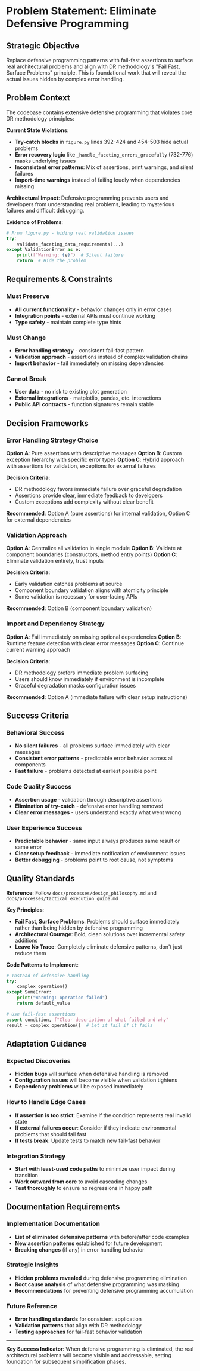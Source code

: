 # Problem Statement: Eliminate Defensive Programming

## Strategic Objective

Replace defensive programming patterns with fail-fast assertions to surface real architectural problems and align with DR methodology's "Fail Fast, Surface Problems" principle. This is foundational work that will reveal the actual issues hidden by complex error handling.

## Problem Context

The codebase contains extensive defensive programming that violates core DR methodology principles:

**Current State Violations**:
- **Try-catch blocks** in `figure.py` lines 392-424 and 454-503 hide actual problems
- **Error recovery logic** like `_handle_faceting_errors_gracefully` (732-776) masks underlying issues
- **Inconsistent error patterns**: Mix of assertions, print warnings, and silent failures
- **Import-time warnings** instead of failing loudly when dependencies missing

**Architectural Impact**: Defensive programming prevents users and developers from understanding real problems, leading to mysterious failures and difficult debugging.

**Evidence of Problems**:
```python
# From figure.py - hiding real validation issues
try:
    validate_faceting_data_requirements(...)
except ValidationError as e:
    print(f"Warning: {e}")  # Silent failure
    return  # Hide the problem
```

## Requirements & Constraints

### Must Preserve
- **All current functionality** - behavior changes only in error cases
- **Integration points** - external APIs must continue working
- **Type safety** - maintain complete type hints

### Must Change
- **Error handling strategy** - consistent fail-fast pattern
- **Validation approach** - assertions instead of complex validation chains
- **Import behavior** - fail immediately on missing dependencies

### Cannot Break
- **User data** - no risk to existing plot generation
- **External integrations** - matplotlib, pandas, etc. interactions
- **Public API contracts** - function signatures remain stable

## Decision Frameworks

### Error Handling Strategy Choice
**Option A**: Pure assertions with descriptive messages
**Option B**: Custom exception hierarchy with specific error types
**Option C**: Hybrid approach with assertions for validation, exceptions for external failures

**Decision Criteria**: 
- DR methodology favors immediate failure over graceful degradation
- Assertions provide clear, immediate feedback to developers
- Custom exceptions add complexity without clear benefit

**Recommended**: Option A (pure assertions) for internal validation, Option C for external dependencies

### Validation Approach
**Option A**: Centralize all validation in single module
**Option B**: Validate at component boundaries (constructors, method entry points)
**Option C**: Eliminate validation entirely, trust inputs

**Decision Criteria**:
- Early validation catches problems at source
- Component boundary validation aligns with atomicity principle
- Some validation is necessary for user-facing APIs

**Recommended**: Option B (component boundary validation)

### Import and Dependency Strategy
**Option A**: Fail immediately on missing optional dependencies
**Option B**: Runtime feature detection with clear error messages
**Option C**: Continue current warning approach

**Decision Criteria**:
- DR methodology prefers immediate problem surfacing
- Users should know immediately if environment is incomplete
- Graceful degradation masks configuration issues

**Recommended**: Option A (immediate failure with clear setup instructions)

## Success Criteria

### Behavioral Success
- **No silent failures** - all problems surface immediately with clear messages
- **Consistent error patterns** - predictable error behavior across all components
- **Fast failure** - problems detected at earliest possible point

### Code Quality Success
- **Assertion usage** - validation through descriptive assertions
- **Elimination of try-catch** - defensive error handling removed
- **Clear error messages** - users understand exactly what went wrong

### User Experience Success
- **Predictable behavior** - same input always produces same result or same error
- **Clear setup feedback** - immediate notification of environment issues
- **Better debugging** - problems point to root cause, not symptoms

## Quality Standards

**Reference**: Follow `docs/processes/design_philosophy.md` and `docs/processes/tactical_execution_guide.md`

**Key Principles**:
- **Fail Fast, Surface Problems**: Problems should surface immediately rather than being hidden by defensive programming
- **Architectural Courage**: Bold, clean solutions over incremental safety additions
- **Leave No Trace**: Completely eliminate defensive patterns, don't just reduce them

**Code Patterns to Implement**:
```python
# Instead of defensive handling
try:
    complex_operation()
except SomeError:
    print("Warning: operation failed")
    return default_value

# Use fail-fast assertions
assert condition, f"Clear description of what failed and why"
result = complex_operation()  # Let it fail if it fails
```

## Adaptation Guidance

### Expected Discoveries
- **Hidden bugs** will surface when defensive handling is removed
- **Configuration issues** will become visible when validation tightens
- **Dependency problems** will be exposed immediately

### How to Handle Edge Cases
- **If assertion is too strict**: Examine if the condition represents real invalid state
- **If external failures occur**: Consider if they indicate environmental problems that should fail fast
- **If tests break**: Update tests to match new fail-fast behavior

### Integration Strategy
- **Start with least-used code paths** to minimize user impact during transition
- **Work outward from core** to avoid cascading changes
- **Test thoroughly** to ensure no regressions in happy path

## Documentation Requirements

### Implementation Documentation
- **List of eliminated defensive patterns** with before/after code examples
- **New assertion patterns** established for future development
- **Breaking changes** (if any) in error handling behavior

### Strategic Insights
- **Hidden problems revealed** during defensive programming elimination
- **Root cause analysis** of what defensive programming was masking
- **Recommendations** for preventing defensive programming accumulation

### Future Reference
- **Error handling standards** for consistent application
- **Validation patterns** that align with DR methodology
- **Testing approaches** for fail-fast behavior validation

---

**Key Success Indicator**: When defensive programming is eliminated, the real architectural problems will become visible and addressable, setting foundation for subsequent simplification phases.